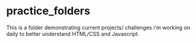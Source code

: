 # practice_folders

This is a folder demonstrating current projects/ challenges i'm working on daily to better understand HTML/CSS and Javascript. 
